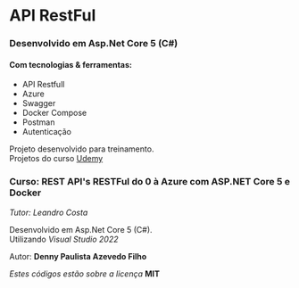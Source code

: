 # API RestFul

### Desenvolvido em Asp.Net Core 5 (C#)

#### Com tecnologias & ferramentas:

- API Restfull
- Azure
- Swagger
- Docker Compose
- Postman
- Autenticação

Projeto desenvolvido para treinamento.  
Projetos do curso [Udemy](https://anima.udemy.com/course/restful-apis-do-0-a-nuvem-com-aspnet-core-e-docker/learn/lecture/22577512#overview)

### Curso: REST API's RESTFul do 0 à Azure com ASP.NET Core 5 e Docker

_Tutor: Leandro Costa_

Desenvolvido em Asp.Net Core 5 (C#).  
Utilizando _Visual Studio 2022_

Autor: **Denny Paulista Azevedo Filho**

_Estes códigos estão sobre a licença_ **MIT**
